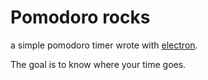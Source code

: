 # Pomodoro rocks

a simple pomodoro timer wrote with [electron](http://electron.atom.io).

The goal is to know where your time goes.
